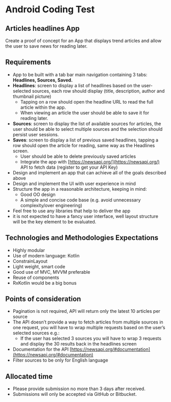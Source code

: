 # Android Coding Test

## Articles headlines App
Create a proof of concept for an App that displays trend articles and allow the user to save news for reading later.

## Requirements
- App to be built with a tab bar main navigation containing 3 tabs: **Headlines, Sources, Saved.**
- **Headlines**: screen to display a list of headlines based on the user-selected sources, each row should display (title, description, author and thumbnail picture)
  - Tapping on a row should open the headline URL to read the full article within the app.
  - When viewing an article the user should be able to save it for reading later.
- **Sources**: screen to display the list of available sources for articles, the user should be able to select multiple sources and the selection should persist user sessions.
- **Saves**: screen to display a list of previous saved headlines, tapping a row should open the article for reading, same way as the Headlines screen.
  - User should be able to delete previously saved articles
  - Integrate the app with [https://newsapi.org/](https://newsapi.org/) API to fetch data (register to get your API Key)
- Design and implement an app that can achieve all of the goals described above
- Design and implement the UI with user experience in mind
- Structure the app in a reasonable architecture, keeping in mind:
  - Good OO design
  - A simple and concise code base (e.g. avoid unnecessary complexity/over engineering)
- Feel free to use any libraries that help to deliver the app
- it is not expected to have a fancy user interface, well layout structure will be the key element to be evaluated.

## Technologies and Methodologies Expectations
- Highly modular
- Use of modern language: Kotlin
- ConstrainLayout
- Light weight, smart code
- Good use of MVC, MVVM preferable
- Reuse of components
- RxKotlin would be a big bonus

## Points of consideration
- Pagination is not required, API will return only the latest 10 articles per source
- The API doesn’t provide a way to fetch articles from multiple sources in one request, you will have to wrap multiple requests based on the user’s selected sources e.g.:
  - If the user has selected 3 sources you will have to wrap 3 requests and display the 30 results back in the headlines screen
- Documentation for the API [https://newsapi.org/#documentation](https://newsapi.org/#documentation)
- Filter sources to be only for English language

## Allocated time
- Please provide submission no more than 3 days after received.
- Submissions will only be accepted via GitHub or Bitbucket.
